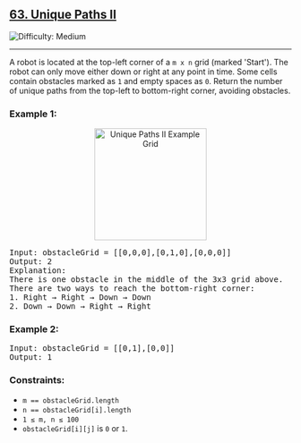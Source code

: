 <h2><a href="https://leetcode.com/problems/unique-paths-ii/">63. Unique Paths II</a></h2> 
<img src="https://img.shields.io/badge/Difficulty-Medium-orange" alt="Difficulty: Medium" /> 
<hr> 

<p>
A robot is located at the top-left corner of a <code>m x n</code> grid (marked 'Start').  
The robot can only move either down or right at any point in time.  
Some cells contain obstacles marked as <code>1</code> and empty spaces as <code>0</code>.  
Return the number of unique paths from the top-left to bottom-right corner, avoiding obstacles.
</p>

<h3>Example 1:</h3> 

<p align="center">
  <img src="https://assets.leetcode.com/uploads/2020/11/04/robot1.jpg" alt="Unique Paths II Example Grid" width="200"/>
</p>

<pre>
Input: obstacleGrid = [[0,0,0],[0,1,0],[0,0,0]]
Output: 2
Explanation: 
There is one obstacle in the middle of the 3x3 grid above.
There are two ways to reach the bottom-right corner:
1. Right → Right → Down → Down
2. Down → Down → Right → Right
</pre>

<h3>Example 2:</h3>
<pre>
Input: obstacleGrid = [[0,1],[0,0]]
Output: 1
</pre>

<h3>Constraints:</h3> 
<ul>
  <li><code>m == obstacleGrid.length</code></li>
  <li><code>n == obstacleGrid[i].length</code></li>
  <li><code>1 ≤ m, n ≤ 100</code></li>
  <li><code>obstacleGrid[i][j]</code> is <code>0</code> or <code>1</code>.</li>
</ul>
